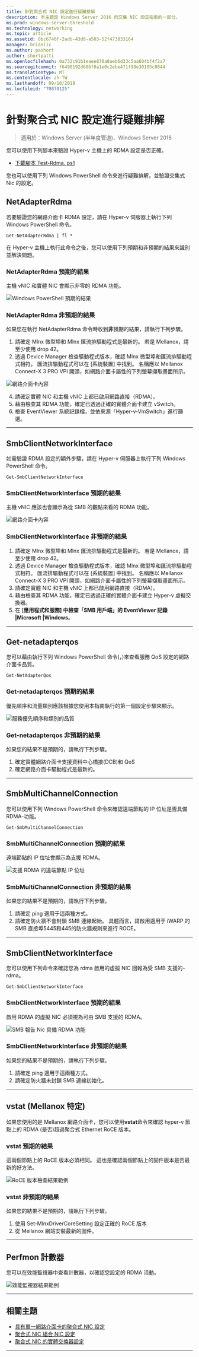 ```yaml
---
title: 針對聚合式 NIC 設定進行疑難排解
description: 本主題是 Windows Server 2016 的交集 NIC 設定指南的一部分。
ms.prod: windows-server-threshold
ms.technology: networking
ms.topic: article
ms.assetid: 0bc6746f-2adb-43d8-a503-52f473833164
manager: brianlic
ms.author: pashort
author: shortpatti
ms.openlocfilehash: 0a732c91b1eaee870a8aeb6d33c5aa604bf4f2a7
ms.sourcegitcommit: f6490192d686f0a1e0c2ebe471f98e30105c0844
ms.translationtype: MT
ms.contentlocale: zh-TW
ms.lasthandoff: 09/10/2019
ms.locfileid: "70870125"
---
```

# <a name="troubleshooting-converged-nic-configurations"></a>針對聚合式 NIC 設定進行疑難排解

>適用於：Windows Server (半年度管道)、Windows Server 2016

您可以使用下列腳本來驗證 Hyper-v 主機上的 RDMA 設定是否正確。

- [下載腳本 Test-Rdma. ps1](https://github.com/Microsoft/SDN/blob/master/Diagnostics/Test-Rdma.ps1)

您也可以使用下列 Windows PowerShell 命令來進行疑難排解，並驗證交集式 Nic 的設定。

## <a name="get-netadapterrdma"></a>NetAdapterRdma

若要驗證您的網路介面卡 RDMA 設定，請在 Hyper-v 伺服器上執行下列 Windows PowerShell 命令。

    
    Get-NetAdapterRdma | fl *
    

在 Hyper-v 主機上執行此命令之後，您可以使用下列預期和非預期的結果來識別並解決問題。

### <a name="get-netadapterrdma-expected-results"></a>NetAdapterRdma 預期的結果

主機 vNIC 和實體 NIC 會顯示非零的 RDMA 功能。

![Windows PowerShell 預期的結果](../../media/Converged-NIC/CNIC-Troubleshooting/cnic-tshoot-01.jpg)

### <a name="get-netadapterrdma-unexpected-results"></a>NetAdapterRdma 非預期的結果

如果您在執行 NetAdapterRdma 命令時收到**非**預期的結果，請執行下列步驟。

1. 請確定 Mlnx 微型埠和 Mlnx 匯流排驅動程式是最新的。 若是 Mellanox，請至少使用 drop 42。 
2. 透過 Device Manager 檢查驅動程式版本，確認 Mlnx 微型埠和匯流排驅動程式相符。 匯流排驅動程式可以在 [系統裝置] 中找到。 名稱應以 Mellanox Connect-X 3 PRO VPI 開頭，如網路介面卡屬性的下列螢幕擷取畫面所示。

![網路介面卡內容](../../media/Converged-NIC/CNIC-Troubleshooting/cnic-tshoot-02.jpg)

4. 請確定實體 NIC 和主機 vNIC 上都已啟用網路直接（RDMA）。
5. 藉由檢查其 RDMA 功能，確定已透過正確的實體介面卡建立 vSwitch。
6. 檢查 EventViewer 系統記錄檔，並依來源「Hyper-v-VmSwitch」進行篩選。

--- 

## <a name="get-smbclientnetworkinterface"></a>SmbClientNetworkInterface

如需驗證 RDMA 設定的額外步驟，請在 Hyper-v 伺服器上執行下列 Windows PowerShell 命令。


    Get-SmbClientNetworkInterface

### <a name="get-smbclientnetworkinterface-expected-results"></a>SmbClientNetworkInterface 預期的結果

主機 vNIC 應該也會顯示為從 SMB 的觀點來看的 RDMA 功能。

![網路介面卡內容](../../media/Converged-NIC/CNIC-Troubleshooting/cnic-tshoot-03.jpg)


### <a name="get-smbclientnetworkinterface-unexpected-results"></a>SmbClientNetworkInterface 非預期的結果

1. 請確定 Mlnx 微型埠和 Mlnx 匯流排驅動程式是最新的。 若是 Mellanox，請至少使用 drop 42。 
2. 透過 Device Manager 檢查驅動程式版本，確認 Mlnx 微型埠和匯流排驅動程式相符。 匯流排驅動程式可以在 [系統裝置] 中找到。 名稱應以 Mellanox Connect-X 3 PRO VPI 開頭，如網路介面卡屬性的下列螢幕擷取畫面所示。
3. 請確定實體 NIC 和主機 vNIC 上都已啟用網路直接（RDMA）。
4. 藉由檢查其 RDMA 功能，確定已透過正確的實體介面卡建立 Hyper-v 虛擬交換器。
5. 在 [**應用程式和服務] 中檢查「SMB 用戶端」的 EventViewer 記錄 |Microsoft |Windows**。

--- 

## <a name="get-netadapterqos"></a>Get-netadapterqos

您可以藉由執行下列 Windows PowerShell 命令\(，\)來查看服務 QoS 設定的網路介面卡品質。

    Get-NetAdapterQos

### <a name="get-netadapterqos-expected-results"></a>Get-netadapterqos 預期的結果

優先順序和流量類別應該根據您使用本指南執行的第一個設定步驟來顯示。

![服務優先順序和類別的品質](../../media/Converged-NIC/CNIC-Troubleshooting/cnic-tshoot-04.jpg)

### <a name="get-netadapterqos-unexpected-results"></a>Get-netadapterqos 非預期的結果

如果您的結果不是預期的，請執行下列步驟。

1. 確定實體網路介面卡支援資料中心橋接\(DCB\)和 QoS
2. 確定網路介面卡驅動程式是最新的。

--- 

## <a name="get-smbmultichannelconnection"></a>SmbMultiChannelConnection

您可以使用下列 Windows PowerShell 命令來確認遠端節點的 IP 位址是否具備 RDMA\-功能。

    Get-SmbMultiChannelConnection


### <a name="get-smbmultichannelconnection-expected-results"></a>SmbMultiChannelConnection 預期的結果

遠端節點的 IP 位址會顯示為支援 RDMA。

![支援 RDMA 的遠端節點 IP 位址](../../media/Converged-NIC/CNIC-Troubleshooting/cnic-tshoot-05.jpg)

### <a name="get-smbmultichannelconnection-unexpected-results"></a>SmbMultiChannelConnection 非預期的結果

如果您的結果不是預期的，請執行下列步驟。

1. 請確定 ping 適用于這兩種方式。
2. 請確定防火牆不會封鎖 SMB 連線起始。 具體而言，請啟用適用于 iWARP 的 SMB 直接埠5445和445的防火牆規則來進行 ROCE。

--- 

## <a name="get-smbclientnetworkinterface"></a>SmbClientNetworkInterface

您可以使用下列命令來確認您為 rdma 啟用的虛擬 NIC 回報為受 SMB 支援的\-rdma。

    Get-SmbClientNetworkInterface


### <a name="get-smbclientnetworkinterface-expected-results"></a>SmbClientNetworkInterface 預期的結果

啟用 RDMA 的虛擬 NIC 必須視為可由 SMB 支援的 RDMA。

![SMB 報告 Nic 具備 RDMA 功能](../../media/Converged-NIC/CNIC-Troubleshooting/cnic-tshoot-06.jpg)

### <a name="get-smbclientnetworkinterface-unexpected-results"></a>SmbClientNetworkInterface 非預期的結果

如果您的結果不是預期的，請執行下列步驟。

1. 請確定 ping 適用于這兩種方式。
2. 請確定防火牆未封鎖 SMB 連線初始化。

--- 

## <a name="vstat-mellanox-specific"></a>vstat \(Mellanox 特定\)

如果您使用的是 Mellanox 網路介面卡，您可以使用**vstat**命令來確認 hyper-v 節點上的 RDMA \(是否\)超過聚合式 Ethernet RoCE 版本。

### <a name="vstat-expected-results"></a>vstat 預期的結果

這兩個節點上的 RoCE 版本必須相同。 這也是確認兩個節點上的固件版本是否最新的好方法。

![RoCE 版本檢查結果範例](../../media/Converged-NIC/CNIC-Troubleshooting/cnic-tshoot-07.jpg)

### <a name="vstat-unexpected-results"></a>vstat 非預期的結果

如果您的結果不是預期的，請執行下列步驟。

1. 使用 Set-MlnxDriverCoreSetting 設定正確的 RoCE 版本
2. 從 Mellanox 網站安裝最新的固件。

--- 

## <a name="perfmon-counters"></a>Perfmon 計數器

您可以在效能監視器中查看計數器，以確認您設定的 RDMA 活動。

![效能監視器結果範例](../../media/Converged-NIC/CNIC-Troubleshooting/cnic-tshoot-08.jpg)

--- 

## <a name="related-topics"></a>相關主題

- [具有單一網路介面卡的聚合式 NIC 設定](cnic-single.md)
- [聚合式 NIC 組合 NIC 設定](cnic-datacenter.md)
- [聚合式 NIC 的實體交換器設定](cnic-app-switch-config.md)

---
